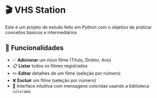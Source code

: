 # 🎬 VHS Station

Este é um projeto de estudo feito em Python com o objetivo de praticar conceitos básicos e intermediários

## 🚀 Funcionalidades

- ✅ **Adicionar** um novo filme (Título, Diretor, Ano)
- 📋 **Listar** todos os filmes registrados
- ✏️ **Editar** detalhes de um filme (seleção por número)
- ❌ **Excluir** um filme (seleção por número)
- 🔄 Interface intuitiva com mensagens coloridas usando a biblioteca `colorama`
